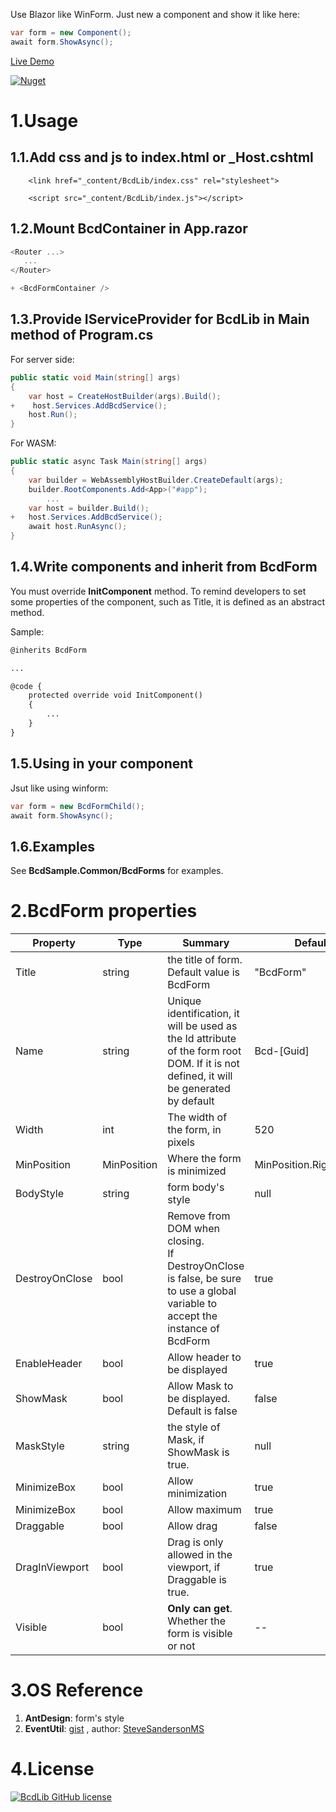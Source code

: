 Use Blazor like WinForm.  Just new a component and show it like here:

```c#
var form = new Component();
await form.ShowAsync();
```

[Live Demo](https://zxyao145.github.io/BcdLib/)

[![Nuget](https://img.shields.io/nuget/v/BcdLib)](https://www.nuget.org/packages/BcdLib/)

# 1.Usage

## 1.1.Add css and js to **index.html** or **_Host.cshtml**

```
    <link href="_content/BcdLib/index.css" rel="stylesheet">
 
    <script src="_content/BcdLib/index.js"></script>
```

## 1.2.Mount BcdContainer in **App.razor**

```js
<Router ...>
   ...
</Router>

+ <BcdFormContainer />
```

## 1.3.Provide IServiceProvider for BcdLib in **Main method** of Program.cs

For server side:
```c#
public static void Main(string[] args)
{
    var host = CreateHostBuilder(args).Build();
+    host.Services.AddBcdService();
    host.Run();
}
```

For WASM:
```c#
public static async Task Main(string[] args)
{
	var builder = WebAssemblyHostBuilder.CreateDefault(args);
	builder.RootComponents.Add<App>("#app");
		...
	var host = builder.Build();
+	host.Services.AddBcdService();
	await host.RunAsync();
}
```

## 1.4.Write components and inherit from BcdForm

You must override **InitComponent** method. To remind developers to set some properties of the component, such as Title, it is defined as an abstract method.

Sample:

```html
@inherits BcdForm

...

@code {
    protected override void InitComponent()
    {
        ...
    }
}
```

## 1.5.Using in your component

Jsut like using winform:
```c#
var form = new BcdFormChild();
await form.ShowAsync();
```

## 1.6.Examples

See **BcdSample.Common/BcdForms** for examples.

# 2.BcdForm properties

| Property       | Type        | Summary                                                      | Default                 |
| -------------- | ----------- | ------------------------------------------------------------ | ----------------------- |
| Title          | string      | the title of form. Default value is BcdForm                  | "BcdForm"               |
| Name           | string      | Unique identification, it will be used as the Id attribute of the form root DOM. If it is not defined, it will be generated by default | Bcd-[Guid]              |
| Width          | int         | The width of the form, in pixels                             | 520                     |
| MinPosition    | MinPosition | Where the form is minimized                                  | MinPosition.RightBottom |
| BodyStyle      | string      | form body's style                                            | null                    |
| DestroyOnClose | bool        | Remove from DOM when closing. <br/>If  DestroyOnClose is false, be sure to use a global variable to accept the instance of BcdForm | true                    |
| EnableHeader   | bool        | Allow header to be displayed                                 | true                    |
| ShowMask       | bool        | Allow Mask to be displayed. Default is false                 | false                   |
| MaskStyle      | string      | the style of Mask, if ShowMask is true.                      | null                    |
| MinimizeBox    | bool        | Allow minimization                                           | true                    |
| MinimizeBox    | bool        | Allow maximum                                                | true                    |
| Draggable      | bool        | Allow drag                                                   | false                   |
| DragInViewport | bool        | Drag is only allowed in the viewport, if Draggable is true.  | true                    |
| Visible        | bool        | **Only can get**. Whether the form is visible or not         | --                      |

# 3.OS Reference

1. **AntDesign**: form's style
2. **EventUtil**: [gist](https://gist.github.com/SteveSandersonMS/8a19d8e992f127bb2d2a315ec6c5a373) , author: [SteveSandersonMS](https://github.com/SteveSandersonMS/)

# 4.License
[![BcdLib GitHub license](https://img.shields.io/github/license/zxyao145/BcdLib)](https://github.com/zxyao145/BcdLib/blob/main/LICENSE)

